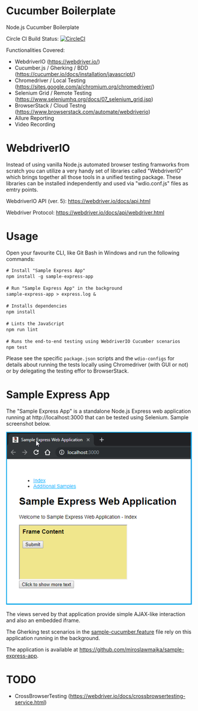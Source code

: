 # Cucumber Boilerplate

Node.js Cucumber Boilerplate

Circle CI Build Status: [![CircleCI](https://circleci.com/gh/miroslawmajka/cucumber-boilerplate.svg?style=svg)](https://circleci.com/gh/miroslawmajka/cucumber-boilerplate)

Functionalities Covered:

* WebdriverIO (https://webdriver.io/)
* Cucumber.js / Gherking / BDD (https://cucumber.io/docs/installation/javascript/)
* Chromedriver / Local Testing (https://sites.google.com/a/chromium.org/chromedriver/)
* Selenium Grid / Remote Testing (https://www.seleniumhq.org/docs/07_selenium_grid.jsp)
* BrowserStack / Cloud Testng (https://www.browserstack.com/automate/webdriverio)
* Allure Reporting
* Video Recording

# WebdriverIO

Instead of using vanilla Node.js automated browser testing framworks from scratch you can utilize a very handy set of libraries called "WebdriverIO" which brings together all those tools in a unified testing package. These libraries can be installed independently and used via "wdio.conf.js" files as emtry points.

WebdriverIO API (ver. 5): https://webdriver.io/docs/api.html

Webdriver Protocol: https://webdriver.io/docs/api/webdriver.html

# Usage

Open your favourite CLI, like Git Bash in Windows and run the following commands:
```shell script
# Install "Sample Express App"
npm install -g sample-express-app

# Run "Sample Express App" in the background
sample-express-app > express.log &

# Installs dependencies
npm install

# Lints the JavaScript
npm run lint

# Runs the end-to-end testing using WebdriverIO Cucumber scenarios
npm test
```

Please see the specific `package.json` scripts and the `wdio-configs`
for details about running the tests locally using Chromedriver (with GUI or not) or
by delegating the testing effor to BrowserStack.

# Sample Express App

The "Sample Express App" is a standalone Node.js Express web application running at http://localhost:3000 that can be tested using Selenium. Sample screenshot below.

![SampleExpressAppScreen](docs/sample-express-app.png "Sample Express App")

The views served by that application provide simple AJAX-like interaction and also an embedded iframe.

The Gherking test scenarios in the [sample-cucumber.feature](features/sample-cucumber.feature) file rely on this application running in the background.

The application is available at https://github.com/miroslawmajka/sample-express-app.

# TODO

* CrossBrowserTesting (https://webdriver.io/docs/crossbrowsertesting-service.html)
